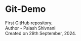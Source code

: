 # Git-Demo
First GitHub repository. 
<br>
Author - Palash Shivnani
<br>
Created on 29th September, 2024.